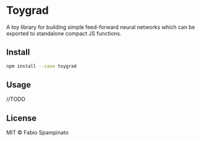 # Toygrad

A toy library for building simple feed-forward neural networks which can be exported to standalone compact JS functions.

## Install

```sh
npm install --save toygrad
```

## Usage

//TODO

## License

MIT © Fabio Spampinato
